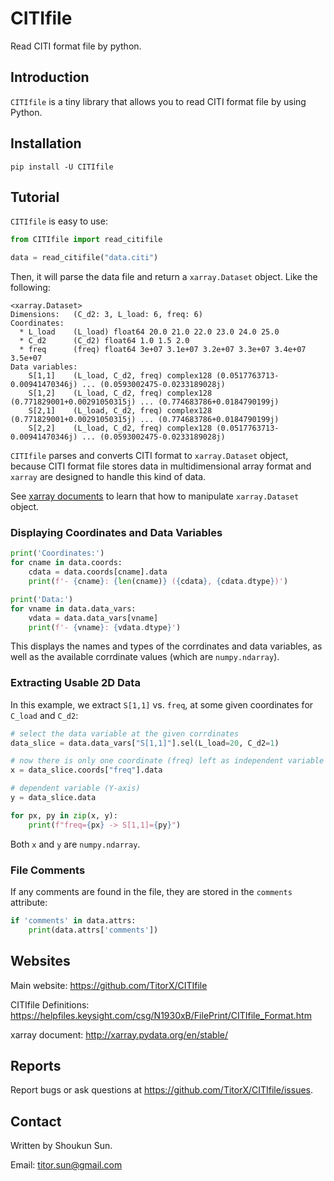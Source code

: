 # CITIfile

Read CITI format file by python.

## Introduction

`CITIfile` is a tiny library that allows you to read
CITI format file by using Python.

## Installation

```shell script
pip install -U CITIfile
```

## Tutorial

`CITIfile` is easy to use:

```python
from CITIfile import read_citifile

data = read_citifile("data.citi")
```

Then, it will parse the data file and
return a `xarray.Dataset` object. Like the following:

```
<xarray.Dataset>
Dimensions:   (C_d2: 3, L_load: 6, freq: 6)
Coordinates:
  * L_load    (L_load) float64 20.0 21.0 22.0 23.0 24.0 25.0
  * C_d2      (C_d2) float64 1.0 1.5 2.0
  * freq      (freq) float64 3e+07 3.1e+07 3.2e+07 3.3e+07 3.4e+07 3.5e+07
Data variables:
    S[1,1]    (L_load, C_d2, freq) complex128 (0.0517763713-0.00941470346j) ... (0.0593002475-0.0233189028j)
    S[1,2]    (L_load, C_d2, freq) complex128 (0.771829001+0.00291050315j) ... (0.774683786+0.0184790199j)
    S[2,1]    (L_load, C_d2, freq) complex128 (0.771829001+0.00291050315j) ... (0.774683786+0.0184790199j)
    S[2,2]    (L_load, C_d2, freq) complex128 (0.0517763713-0.00941470346j) ... (0.0593002475-0.0233189028j)
```

`CITIfile` parses and converts CITI format to `xarray.Dataset` object,
because CITI format file stores data in multidimensional array format
and `xarray` are designed to handle this kind of data.

See [xarray documents](http://xarray.pydata.org/en/stable/) to
learn that how to manipulate `xarray.Dataset` object.

### Displaying Coordinates and Data Variables

```python
print('Coordinates:')
for cname in data.coords:
    cdata = data.coords[cname].data
    print(f'- {cname}: {len(cname)} ({cdata}, {cdata.dtype})')

print('Data:')
for vname in data.data_vars:
    vdata = data.data_vars[vname]
    print(f'- {vname}: {vdata.dtype}')
```

This displays the names and types of the corrdinates and data variables, as well as the available corrdinate values (which are `numpy.ndarray`).

### Extracting Usable 2D Data

In this example, we extract `S[1,1]` vs. `freq`, at some given coordinates for `C_load` and `C_d2`:

```python
# select the data variable at the given corrdinates
data_slice = data.data_vars["S[1,1]"].sel(L_load=20, C_d2=1)

# now there is only one coordinate (freq) left as independent variable
x = data_slice.coords["freq"].data

# dependent variable (Y-axis)
y = data_slice.data

for px, py in zip(x, y):
    print(f"freq={px} -> S[1,1]={py}")
```

Both `x` and `y` are `numpy.ndarray`.

### File Comments

If any comments are found in the file, they are stored in the `comments` attribute:

```python
if 'comments' in data.attrs:
    print(data.attrs['comments'])
```


## Websites

Main website:
https://github.com/TitorX/CITIfile

CITIfile Definitions:
https://helpfiles.keysight.com/csg/N1930xB/FilePrint/CITIfile_Format.htm

xarray document:
http://xarray.pydata.org/en/stable/

## Reports

Report bugs or ask questions at
https://github.com/TitorX/CITIfile/issues.

## Contact

Written by Shoukun Sun.

Email: titor.sun@gmail.com
